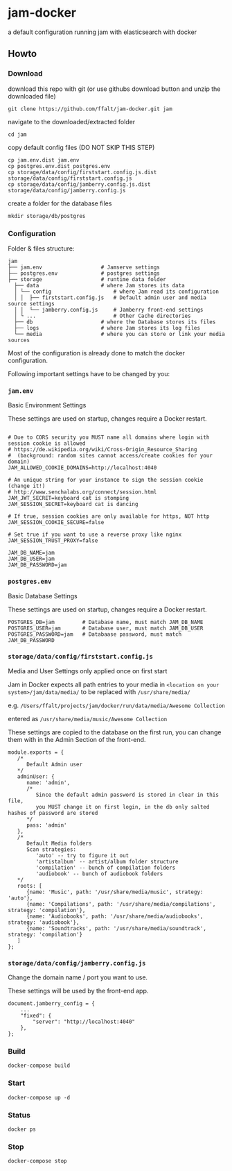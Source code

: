 # jam-docker
a default configuration running jam with elasticsearch with docker

## Howto

### Download

download this repo with git (or use githubs download button and unzip the downloaded file)

`git clone https://github.com/ffalt/jam-docker.git jam`

navigate to the downloaded/extracted folder

`cd jam`

copy default config files (DO NOT SKIP THIS STEP)

```
cp jam.env.dist jam.env
cp postgres.env.dist postgres.env
cp storage/data/config/firststart.config.js.dist storage/data/config/firststart.config.js
cp storage/data/config/jamberry.config.js.dist storage/data/config/jamberry.config.js
```

create a folder for the database files

```
mkdir storage/db/postgres
```

### Configuration

Folder & files structure:
```
jam
├── jam.env                   # Jamserve settings
├── postgres.env              # postgres settings
├── storage                   # runtime data folder
  ├── data                    # where Jam stores its data
  │ └── config                    # where Jam read its configuration
  │ │  ├── firststart.config.js   # Default admin user and media source settings
  │ │  └── jamberry.config.js     # Jamberry front-end settings
  │ └ ...                         # Other Cache directories 
  ├── db                      # where the Database stores its files
  ├── logs                    # where Jam stores its log files
  └── media                   # where you can store or link your media sources
```

Most of the configuration is already done to match the docker configuration. 

Following important settings have to be changed by you:

### `jam.env`

Basic Environment Settings

These settings are used on startup, changes require a Docker restart.

```

# Due to CORS security you MUST name all domains where login with session cookie is allowed
# https://de.wikipedia.org/wiki/Cross-Origin_Resource_Sharing
#  (background: random sites cannot access/create cookies for your domain)
JAM_ALLOWED_COOKIE_DOMAINS=http://localhost:4040

# An unique string for your instance to sign the session cookie (change it!)
# http://www.senchalabs.org/connect/session.html
JAM_JWT_SECRET=keyboard cat is stomping
JAM_SESSION_SECRET=keyboard cat is dancing

# If true, session cookies are only available for https, NOT http
JAM_SESSION_COOKIE_SECURE=false

# Set true if you want to use a reverse proxy like nginx
JAM_SESSION_TRUST_PROXY=false

JAM_DB_NAME=jam
JAM_DB_USER=jam
JAM_DB_PASSWORD=jam

```

### `postgres.env`

Basic Database Settings

These settings are used on startup, changes require a Docker restart.

```
POSTGRES_DB=jam         # Database name, must match JAM_DB_NAME
POSTGRES_USER=jam       # Database user, must match JAM_DB_USER
POSTGRES_PASSWORD=jam   # Databaase password, must match JAM_DB_PASSWORD

```


### `storage/data/config/firststart.config.js`

Media and User Settings only applied once on first start

Jam in Docker expects all path entries to your media in `<location on your system>/jam/data/media/` to be replaced with `/usr/share/media/`

e.g. `/Users/ffalt/projects/jam/docker/run/data/media/Awesome Collection`

entered as `/usr/share/media/music/Awesome Collection`

These settings are copied to the database on the first run, you can change them with in the Admin Section of the front-end.

```
module.exports = {
   /*
      Default Admin user
   */
   adminUser: {
      name: 'admin',
      /* 
         Since the default admin password is stored in clear in this file,
         you MUST change it on first login, in the db only salted hashes of password are stored
      */
      pass: 'admin'   
   },
   /*
      Default Media folders
      Scan strategies:
         'auto' -- try to figure it out
         'artistalbum' -- artist/album folder structure
         'compilation' -- bunch of compilation folders
         'audiobook' -- bunch of audiobook folders
   */
   roots: [
      {name: 'Music', path: '/usr/share/media/music', strategy: 'auto'},
      {name: 'Compilations', path: '/usr/share/media/compilations', strategy: 'compilation'},
      {name: 'Audiobooks', path: '/usr/share/media/audiobooks', strategy: 'audiobook'},
      {name: 'Soundtracks', path: '/usr/share/media/soundtrack', strategy: 'compilation'}
   ]
};

```

### `storage/data/config/jamberry.config.js`

Change the domain name / port you want to use.

These settings will be used by the front-end app.

```
document.jamberry_config = {
    ...
    "fixed": {
        "server": "http://localhost:4040"
    },
};
```

### Build
`docker-compose build`

### Start
`docker-compose up -d`

### Status
`docker ps`

### Stop
`docker-compose stop`
